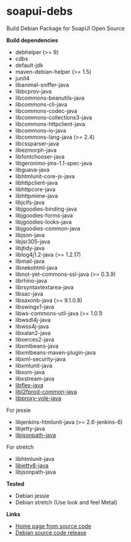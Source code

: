 # soapui-debs
Build Debian Package for SoapUI Open Source

**Build dependencies**

- debhelper (>= 9)
- cdbs
- default-jdk
- maven-debian-helper (>= 1.5)
- junit4
- libanimal-sniffer-java
- libbcprov-java
- libcommons-beanutils-java
- libcommons-cli-java
- libcommons-codec-java
- libcommons-collections3-java
- libcommons-httpclient-java
- libcommons-io-java
- libcommons-lang-java (>= 2.4)
- libcssparser-java
- libezmorph-java
- libfontchooser-java
- libgeronimo-jms-1.1-spec-java
- libguava-java
- libhtmlunit-core-js-java
- libhttpclient-java
- libhttpcore-java
- libhttpmime-java
- libjcifs-java
- libjgoodies-binding-java
- libjgoodies-forms-java
- libjgoodies-looks-java
- libjgoodies-common-java
- libjson-java
- libjsr305-java
- libjtidy-java
- liblog4j1.2-java (>= 1.2.17)
- libmail-java
- libnekohtml-java
- libnot-yet-commons-ssl-java (>= 0.3.9)
- librhino-java
- librsyntaxtextarea-java
- libsac-java
- libsaxonb-java (>= 9.1.0.8)
- libswingx1-java
- libws-commons-util-java (>= 1.0.1)
- libwsdl4j-java
- libwss4j-java
- libxalan2-java
- libxerces2-java
- libxmlbeans-java
- libxmlbeans-maven-plugin-java
- libxml-security-java
- libxmlunit-java
- libxom-java
- libxstream-java
- [libflex-java](https://github.com/yadickson/flex-debs)
- [libl2fprod-common-java](https://github.com/yadickson/l2fprod-common-debs)
- [libproxy-vole-java](https://github.com/yadickson/proxy-vole-debs)

For jessie

- libjenkins-htmlunit-java (>= 2.6-jenkins-6)
- libjetty-java
- [libjsonpath-java](https://github.com/yadickson/jsonpath-debs)

For stretch

- libhtmlunit-java
- [libjetty8-java](https://github.com/yadickson/jetty8-debs)
- libjsonpath-java


**Tested**

- Debian jessie
- Debian stretch (Use look and feel Metal)

**Links**

- [Home page from source code](https://github.com/SmartBear/soapui)
- [Debian source code release](https://github.com/yadickson/soapui-debs/releases)

